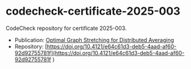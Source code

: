 # codecheck-certificate-2025-003

CodeCheck repository for certificate 2025-003.

- Publication: [Optimal Graph Stretching for Distributed Averaging](https://doi.org/10.48550/arXiv.2504.10289)
- Repository: [https://doi.org/10.4121/e64c61d3-deb5-4aad-af60-92d92755781f](https://doi.org/10.4121/e64c61d3-deb5-4aad-af60-92d92755781f )

